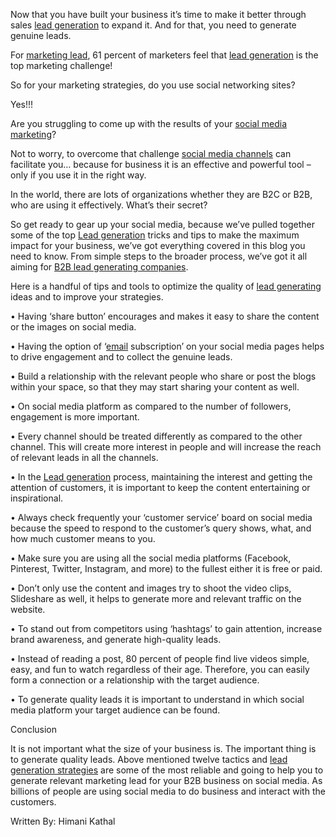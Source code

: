 Now that you have built your business it’s time to make it better through sales <a href="https://www.pangeaglobalservices.com/lead-generation/">lead generation</a> to expand it. And for that, you need to generate genuine leads.

For <a href="https://www.pangeaglobalservices.com/lead-generation/">marketing lead</a>, 61 percent of marketers feel that <a href="https://www.pangeaglobalservices.com/lead-generation/">lead generation</a> is the top marketing challenge!

So for your marketing strategies, do you use social networking sites?

Yes!!!

Are you struggling to come up with the results of your <a href="https://www.pangeaglobalservices.com/lead-generation/">social media marketing</a>?

Not to worry, to overcome that challenge <a href="https://www.pangeaglobalservices.com/lead-generation/">social media channels</a> can facilitate you… because for business it is an effective and powerful tool – only if you use it in the right way.

In the world, there are lots of organizations whether they are B2C or B2B, who are using it effectively. What’s their secret?

So get ready to gear up your social media, because we’ve pulled together some of the top <a href="https://www.pangeaglobalservices.com/lead-generation/">Lead generation</a> tricks and tips to make the maximum impact for your business, we’ve got everything covered in this blog you need to know. From simple steps to the broader process, we’ve got it all aiming for <a href="https://www.pangeaglobalservices.com/lead-generation/">B2B lead generating companies</a>.

Here is a handful of tips and tools to optimize the quality of <a href="https://www.pangeaglobalservices.com/lead-generation/">lead generating</a> ideas and to improve your strategies.

•	Having ‘share button’ encourages and makes it easy to share the content or the images on social media.

•	Having the option of ‘<a href="https://www.pangeaglobalservices.com/lead-generation/">email</a> subscription’ on your social media pages helps to drive engagement and to collect the genuine leads.

•	Build a relationship with the relevant people who share or post the blogs within your space, so that they may start sharing your content as well.

•	On social media platform as compared to the number of followers, engagement is more important.

•	Every channel should be treated differently as compared to the other channel. This will create more interest in people and will increase the reach of relevant leads in all the channels.

•	In the <a href="https://www.pangeaglobalservices.com/lead-generation/">Lead generation</a> process, maintaining the interest and getting the attention of customers, it is important to keep the content entertaining or inspirational.

•	Always check frequently your ‘customer service’ board on social media because the speed to respond to the customer’s query shows, what, and how much customer means to you.

•	Make sure you are using all the social media platforms (Facebook, Pinterest, Twitter, Instagram, and more) to the fullest either it is free or paid.

•	Don’t only use the content and images try to shoot the video clips, Slideshare as well, it helps to generate more and relevant traffic on the website.

•	To stand out from competitors using ‘hashtags’ to gain attention, increase brand awareness, and generate high-quality leads.

•	Instead of reading a post, 80 percent of people find live videos simple, easy, and fun to watch regardless of their age. Therefore, you can easily form a connection or a 
relationship with the target audience.

•	To generate quality leads it is important to understand in which social media platform your target audience can be found.

Conclusion

It is not important what the size of your business is. The important thing is to generate quality leads. Above mentioned twelve tactics and <a href="https://www.pangeaglobalservices.com/lead-generation/">lead generation strategies</a> are some of the most reliable and going to help you to generate relevant marketing lead for your B2B business on social media. As billions of people are using social media to do business and interact with the customers. 

Written By:
Himani Kathal
